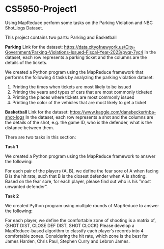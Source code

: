# CS5950-Project1

Using MapReduce perform some tasks on the Parking Violation and NBC Shot_logs Dataset.

This project contains two parts: Parking and Basketball

**Parking**
Link for the dataset: https://data.cityofnewyork.us/City-Government/Parking-Violations-Issued-Fiscal-Year-2023/pvqr-7yc4
In the dataset, each row represents a parking ticket and the columns are the details of the tickets.

We created a Python program using the MapReduce framework that performs the following 4 tasks by analyzing the parking violation dataset:
1. Printing the times when tickets are most likely to be issued
2. Printing the years and types of cars that are most commonly ticketed
3. Printing the places where tickets are most commonly issued
4. Printing the color of the vehicles that are most likely to get a ticket


**Basketball**
Link for the dataset: https://www.kaggle.com/dansbecker/nba-shot-logs
In the dataset, each row represents a shot and the columns are the details of the shot, e.g. the game ID, who is the defender, what is the distance between them.

There are two tasks in this section:

**Task 1**

We created a Python program using the MapReduce framework to answer the following:

For each pair of the players (A, B), we define the fear sore of A when facing B is the hit rate, such that B is the closest defender when A is shoting. Based on the fear sore, for each player, please find out who is his ”most unwanted defender”.

**Task 2**

We created Python program using multiple rounds of MapReduce to answer the following:

For each player, we define the comfortable zone of shooting is a matrix of, {SHOT DIST, CLOSE DEF DIST, SHOT CLOCK}
Please develop a MapReduce-based algorithm to classify each player’s records into 4 comfortable zones. Considering the hit rate, which zone is the best for James Harden, Chris Paul, Stephen Curry and Lebron James.

